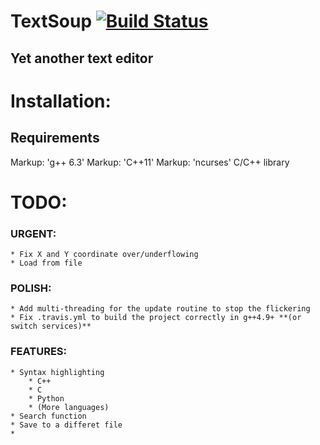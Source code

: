 # TextSoup [![Build Status](https://travis-ci.org/YRMYJASKA/TextSoup.svg?branch=master)](https://travis-ci.org/YRMYJASKA/TextSoup)
Yet another text editor
----

# Installation:
## Requirements
Markup: 'g++ 6.3'
Markup: 'C++11'
Markup: 'ncurses' C/C++ library

# TODO:
### URGENT:
	* Fix X and Y coordinate over/underflowing
	* Load from file
### POLISH:
	* Add multi-threading for the update routine to stop the flickering
	* Fix .travis.yml to build the project correctly in g++4.9+ **(or switch services)**

### FEATURES:
	* Syntax highlighting
		* C++
		* C
		* Python
		* (More languages)
	* Search function
	* Save to a differet file
	* 
